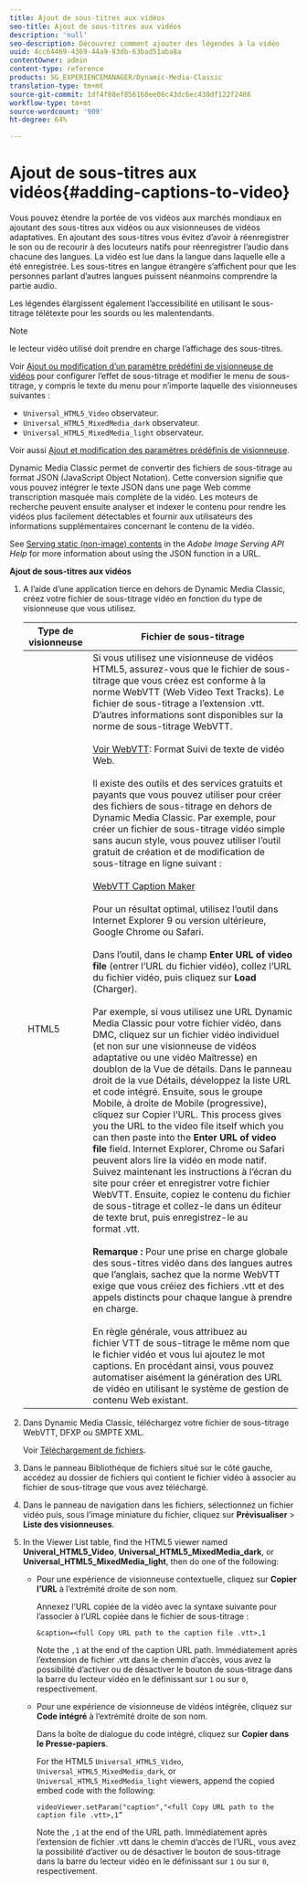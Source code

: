 ```yaml
---
title: Ajout de sous-titres aux vidéos
seo-title: Ajout de sous-titres aux vidéos
description: 'null'
seo-description: Découvrez comment ajouter des légendes à la vidéo
uuid: 4cc64469-4369-44a9-83db-63bad51aba8a
contentOwner: admin
content-type: reference
products: SG_EXPERIENCEMANAGER/Dynamic-Media-Classic
translation-type: tm+mt
source-git-commit: 1df4f88ef856160ee06c43dc6ec430df122f2408
workflow-type: tm+mt
source-wordcount: '909'
ht-degree: 64%

---
```



# Ajout de sous-titres aux vidéos{#adding-captions-to-video}

Vous pouvez étendre la portée de vos vidéos aux marchés mondiaux en ajoutant des sous-titres aux vidéos ou aux visionneuses de vidéos adaptatives. En ajoutant des sous-titres vous évitez d’avoir à réenregistrer le son ou de recourir à des locuteurs natifs pour réenregistrer l’audio dans chacune des langues. La vidéo est lue dans la langue dans laquelle elle a été enregistrée. Les sous-titres en langue étrangère s’affichent pour que les personnes parlant d’autres langues puissent néanmoins comprendre la partie audio.

Les légendes élargissent également l’accessibilité en utilisant le sous-titrage télétexte pour les sourds ou les malentendants.

>[!NOTE]
>
>le lecteur vidéo utilisé doit prendre en charge l’affichage des sous-titres.

Voir [Ajout ou modification d’un paramètre prédéfini de visionneuse de vidéos](previewing-videos-video-viewer.md#adding_or_editing_a_video_viewer_preset) pour configurer l’effet de sous-titrage et modifier le menu de sous-titrage, y compris le texte du menu pour n’importe laquelle des visionneuses suivantes :

* `Universal_HTML5_Video` observateur.
* `Universal_HTML5_MixedMedia_dark` observateur.
* `Universal_HTML5_MixedMedia_light` observateur.

Voir aussi [Ajout et modification des paramètres prédéfinis de visionneuse](application-setup.md#adding_and_editing_viewer_presets).

Dynamic Media Classic permet de convertir des fichiers de sous-titrage au format JSON (JavaScript Object Notation). Cette conversion signifie que vous pouvez intégrer le texte JSON dans une page Web comme transcription masquée mais complète de la vidéo. Les moteurs de recherche peuvent ensuite analyser et indexer le contenu pour rendre les vidéos plus facilement détectables et fournir aux utilisateurs des informations supplémentaires concernant le contenu de la vidéo.

See [Serving static (non-image) contents](https://docs.adobe.com/content/help/en/dynamic-media-developer-resources/image-serving-api/image-serving-api/c-serving-static-nonimage-contents.html) in the *Adobe Image Serving API Help* for more information about using the JSON function in a URL.

**Ajout de sous-titres aux vidéos**

1. A l’aide d’une application tierce en dehors de Dynamic Media Classic, créez votre fichier de sous-titrage vidéo en fonction du type de visionneuse que vous utilisez.

   | Type de visionneuse | Fichier de sous-titrage |
   |--- |--- |
   | HTML5 | Si vous utilisez une visionneuse de vidéos HTML5, assurez-vous que le fichier de sous-titrage que vous créez est conforme à la norme WebVTT (Web Video Text Tracks). Le fichier de sous-titrage a l’extension .vtt. D’autres informations sont disponibles sur la norme de sous-titrage WebVTT.<br><br>[Voir WebVTT](https://dev.w3.org/html5/webvtt/): Format Suivi de texte de vidéo Web. <br><br>Il existe des outils et des services gratuits et payants que vous pouvez utiliser pour créer des fichiers de sous-titrage en dehors de Dynamic Media Classic. Par exemple, pour créer un fichier de sous-titrage vidéo simple sans aucun style, vous pouvez utiliser l’outil gratuit de création et de modification de sous-titrage en ligne suivant : <br><br>[WebVTT Caption Maker](https://testdrive-archive.azurewebsites.net/Graphics/CaptionMaker/Default.html) <br><br>Pour un résultat optimal, utilisez l’outil dans Internet Explorer 9 ou version ultérieure, Google Chrome ou Safari. <br><br>Dans l’outil, dans le champ <b>Enter URL of video file</b> (entrer l’URL du fichier vidéo), collez l’URL du fichier vidéo, puis cliquez sur <b>Load</b> (Charger). <br><br>Par exemple, si vous utilisez une URL Dynamic Media Classic pour votre fichier vidéo, dans DMC, cliquez sur un fichier vidéo individuel (et non sur une visionneuse de vidéos adaptative ou une vidéo Maîtresse) en doublon de la Vue de détails. Dans le panneau droit de la vue Détails, développez la liste URL et code intégré. Ensuite, sous le groupe Mobile, à droite de Mobile (progressive), cliquez sur Copier l’URL. This process gives you the URL to the video file itself which you can then paste into the <b>Enter URL of video file</b> field. Internet Explorer, Chrome ou Safari peuvent alors lire la vidéo en mode natif. Suivez maintenant les instructions à l’écran du site pour créer et enregistrer votre fichier WebVTT. Ensuite, copiez le contenu du fichier de sous-titrage et collez-le dans un éditeur de texte brut, puis enregistrez-le au format .vtt. <br><br><b>Remarque :</b> Pour une prise en charge globale des sous-titres vidéo dans des langues autres que l’anglais, sachez que la norme WebVTT exige que vous créiez des fichiers .vtt et des appels distincts pour chaque langue à prendre en charge. <br><br>En règle générale, vous attribuez au fichier VTT de sous-titrage le même nom que le fichier vidéo et vous lui ajoutez le mot captions. En procédant ainsi, vous pouvez automatiser aisément la génération des URL de vidéo en utilisant le système de gestion de contenu Web existant. |

1. Dans Dynamic Media Classic, téléchargez votre fichier de sous-titrage WebVTT, DFXP ou SMPTE XML.

   Voir [Téléchargement de fichiers](uploading-files.md#uploading_files).

1. Dans le panneau Bibliothèque de fichiers situé sur le côté gauche, accédez au dossier de fichiers qui contient le fichier vidéo à associer au fichier de sous-titrage que vous avez téléchargé.
1. Dans le panneau de navigation dans les fichiers, sélectionnez un fichier vidéo puis, sous l’image miniature du fichier, cliquez sur **Prévisualiser** > **Liste des visionneuses**.
1. In the Viewer List table, find the HTML5 viewer named **Univeral_HTML5_Video**, **Universal_HTML5_MixedMedia_dark**, or **Universal_HTML5_MixedMedia_light**, then do one of the following:

   * Pour une expérience de visionneuse contextuelle, cliquez sur **Copier l’URL** à l’extrémité droite de son nom.

      Annexez l’URL copiée de la vidéo avec la syntaxe suivante pour l’associer à l’URL copiée dans le fichier de sous-titrage :

      `&caption=<full Copy URL path to the caption file .vtt>,1`

      Note the `,1` at the end of the caption URL path. Immédiatement après l’extension de fichier .vtt dans le chemin d’accès, vous avez la possibilité d’activer ou de désactiver le bouton de sous-titrage dans la barre du lecteur vidéo en le définissant sur `1` ou sur `0`, respectivement.

   * Pour une expérience de visionneuse de vidéos intégrée, cliquez sur **Code intégré** à l’extrémité droite de son nom.

      Dans la boîte de dialogue du code intégré, cliquez sur **Copier dans le Presse-papiers**.

      For the HTML5 `Universal_HTML5_Video`, `Universal_HTML5_MixedMedia_dark`, or `Universal_HTML5_MixedMedia_light` viewers, append the copied embed code with the following:

      `videoViewer.setParam("caption","<full Copy URL path to the caption file .vtt>,1”`

      Note the `,1` at the end of the URL path. Immédiatement après l’extension de fichier .vtt dans le chemin d’accès de l’URL, vous avez la possibilité d’activer ou de désactiver le bouton de sous-titrage dans la barre du lecteur vidéo en le définissant sur `1` ou sur `0`, respectivement.

